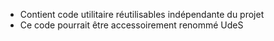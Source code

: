 ﻿* Contient code utilitaire réutilisables indépendante du projet
* Ce code pourrait être accessoirement renommé UdeS
